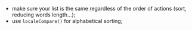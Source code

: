 - make sure your list is the same regardless of the order of actions (sort, reducing words length...);
- use `localeCompare()` for alphabetical sorting;
